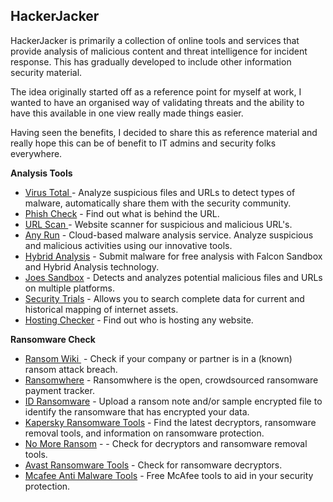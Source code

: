 <h2 dir="auto"><strong>HackerJacker</strong></h2>
<p dir="auto">HackerJacker is primarily a collection of online tools and services that provide analysis of malicious content and threat intelligence for incident response. This has gradually developed to include other information security material.</p>
<p dir="auto">The idea originally started off as a reference point for myself at work, I wanted to have an organised way of validating threats and the ability to have this available in one view really made things easier.</p>
<p dir="auto">Having seen the benefits, I decided to share this as reference material and really hope this can be of benefit to IT admins and security folks everywhere.</p>
<p dir="auto"><strong>Analysis Tools</strong></p>
<ul dir="auto">
<li><a title="Virus Total" href="https://www.virustotal.com/gui/home/url" target="_blank" rel="nofollow">Virus Total&nbsp;</a>- Analyze suspicious files and URLs to detect types of malware, automatically share them with the security community.</li>
<li><a href="https://phishcheck.me/" target="_blank" rel="nofollow">Phish Check</a>&nbsp;- Find out what is behind the URL.</li>
<li><a href="https://urlscan.io/" target="_blank" rel="nofollow">URL Scan&nbsp;</a>- Website scanner for suspicious and malicious URL's.</li>
<li><a href="https://app.any.run/" target="_blank" rel="nofollow">Any Run</a>&nbsp;- Cloud-based malware analysis service. Analyze suspicious and malicious activities using our innovative tools.</li>
<li><a href="https://www.hybrid-analysis.com/" target="_blank" rel="nofollow">Hybrid Analysis</a>&nbsp;- Submit malware for free analysis with Falcon Sandbox and Hybrid Analysis technology.&nbsp;</li>
<li><a href="https://www.joesandbox.com/#windows" target="_blank" rel="nofollow">Joes Sandbox</a>&nbsp;- Detects and analyzes potential malicious files and URLs on multiple platforms.</li>
<li><a href="https://securitytrails.com/dns-trails" target="_blank" rel="nofollow">Security Trials</a>&nbsp;-&nbsp;Allows you to search complete data for current and historical mapping of internet assets.</li>
<li><a href="https://hostingchecker.com/" target="_blank" rel="nofollow">Hosting Checker</a>&nbsp;-&nbsp;Find out who is hosting any website.</li>
</ul>
<p><strong>Ransomware Check</strong></p>
<ul>
<li><a href="https://ransom.wiki/" target="_blank">Ransom Wiki&nbsp;</a>&nbsp;- Check if your company or partner is in a (known) ransom attack breach.</li>
<li><a href="https://ransomwhe.re/" target="_blank">Ransomwhere</a>&nbsp;-&nbsp;Ransomwhere is the open, crowdsourced ransomware payment tracker.</li>
<li><a href="https://id-ransomware.malwarehunterteam.com/" target="_blank">ID Ransomware</a>&nbsp;-&nbsp;Upload a ransom note and/or sample encrypted file to identify the ransomware that has encrypted your data.</li>
<li><a href="https://noransom.kaspersky.com/" target="_blank">Kapersky Ransomware Tools</a>&nbsp;- Find the latest decryptors, ransomware removal tools, and information on ransomware protection.</li>
<li><a href="https://www.nomoreransom.org/crypto-sheriff.php" target="_blank">No More Ransom</a>&nbsp;-&nbsp;- Check for decryptors and ransomware removal tools.</li>
<li><a href="https://www.avast.com/ransomware-decryption-tools#pc" target="_blank">Avast Ransomware Tools</a>&nbsp;- Check for ransomware decryptors.</li>
<li><a href="https://www.mcafee.com/enterprise/en-us/downloads/free-tools.html" target="_blank">Mcafee Anti Malware Tools</a>&nbsp;- Free McAfee tools to aid in your security protection.</li>
</ul>
